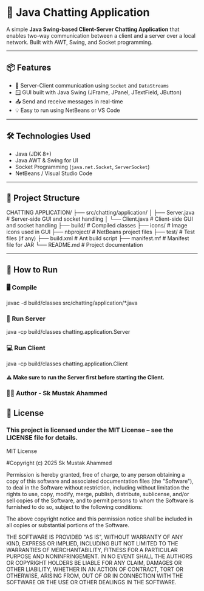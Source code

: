 # 💬 Java Chatting Application

A simple **Java Swing-based Client-Server Chatting Application** that enables two-way communication between a client and a server over a local network. Built with AWT, Swing, and Socket programming.

---

## 📦 Features

- 🔌 Server-Client communication using `Socket` and `DataStreams`
- 🪟 GUI built with Java Swing (JFrame, JPanel, JTextField, JButton)
- 📤 Send and receive messages in real-time
- 💡 Easy to run using NetBeans or VS Code

---

## 🛠 Technologies Used

- Java (JDK 8+)
- Java AWT & Swing for UI
- Socket Programming (`java.net.Socket`, `ServerSocket`)
- NetBeans / Visual Studio Code

---

## 📁 Project Structure

CHATTING APPLICATION/
├── src/chatting/application/
│ ├── Server.java # Server-side GUI and socket handling
│ └── Client.java # Client-side GUI and socket handling
├── build/ # Compiled classes
├── icons/ # Image icons used in GUI
├── nbproject/ # NetBeans project files
├── test/ # Test files (if any)
├── build.xml # Ant build script
├── manifest.mf # Manifest file for JAR
└── README.md # Project documentation


---

## 🔧 How to Run

### 🖥️ Compile

javac -d build/classes src/chatting/application/*.java


### 🚀 Run Server

java -cp build/classes chatting.application.Server

### 💻 Run Client

java -cp build/classes chatting.application.Client
#### ⚠️ Make sure to run the Server first before starting the Client.


### 👨‍💻 Author - Sk Mustak Ahammed


## 📜 License

### This project is licensed under the MIT License – see the LICENSE file for details.
MIT License

#Copyright (c) 2025 Sk Mustak Ahammed

Permission is hereby granted, free of charge, to any person obtaining a copy
of this software and associated documentation files (the "Software"), to deal
in the Software without restriction, including without limitation the rights
to use, copy, modify, merge, publish, distribute, sublicense, and/or sell
copies of the Software, and to permit persons to whom the Software is
furnished to do so, subject to the following conditions:

The above copyright notice and this permission notice shall be included in all
copies or substantial portions of the Software.

THE SOFTWARE IS PROVIDED "AS IS", WITHOUT WARRANTY OF ANY KIND, EXPRESS OR
IMPLIED, INCLUDING BUT NOT LIMITED TO THE WARRANTIES OF MERCHANTABILITY,
FITNESS FOR A PARTICULAR PURPOSE AND NONINFRINGEMENT. IN NO EVENT SHALL THE
AUTHORS OR COPYRIGHT HOLDERS BE LIABLE FOR ANY CLAIM, DAMAGES OR OTHER
LIABILITY, WHETHER IN AN ACTION OF CONTRACT, TORT OR OTHERWISE, ARISING FROM,
OUT OF OR IN CONNECTION WITH THE SOFTWARE OR THE USE OR OTHER DEALINGS IN THE
SOFTWARE.